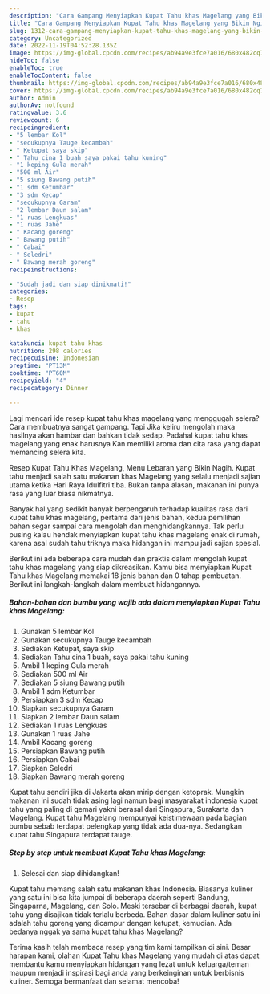 ```yaml
---
description: "Cara Gampang Menyiapkan Kupat Tahu khas Magelang yang Bikin Ngiler "
title: "Cara Gampang Menyiapkan Kupat Tahu khas Magelang yang Bikin Ngiler "
slug: 1312-cara-gampang-menyiapkan-kupat-tahu-khas-magelang-yang-bikin-ngiler
category: Uncategorized
date: 2022-11-19T04:52:28.135Z
image: https://img-global.cpcdn.com/recipes/ab94a9e3fce7a016/680x482cq70/kupat-tahu-khas-magelang-foto-resep-utama.jpg
hideToc: false
enableToc: true
enableTocContent: false
thumbnail: https://img-global.cpcdn.com/recipes/ab94a9e3fce7a016/680x482cq70/kupat-tahu-khas-magelang-foto-resep-utama.jpg
cover: https://img-global.cpcdn.com/recipes/ab94a9e3fce7a016/680x482cq70/kupat-tahu-khas-magelang-foto-resep-utama.jpg
author: Admin
authorAv: notfound
ratingvalue: 3.6
reviewcount: 6
recipeingredient:
- "5 lembar Kol"
- "secukupnya Tauge kecambah"
- " Ketupat saya skip"
- " Tahu cina 1 buah saya pakai tahu kuning"
- "1 keping Gula merah"
- "500 ml Air"
- "5 siung Bawang putih"
- "1 sdm Ketumbar"
- "3 sdm Kecap"
- "secukupnya Garam"
- "2 lembar Daun salam"
- "1 ruas Lengkuas"
- "1 ruas Jahe"
- " Kacang goreng"
- " Bawang putih"
- " Cabai"
- " Seledri"
- " Bawang merah goreng"
recipeinstructions:

- "Sudah jadi dan siap dinikmati!"
categories:
- Resep
tags:
- kupat
- tahu
- khas

katakunci: kupat tahu khas 
nutrition: 298 calories
recipecuisine: Indonesian
preptime: "PT13M"
cooktime: "PT60M"
recipeyield: "4"
recipecategory: Dinner

---
```



Lagi mencari ide resep kupat tahu khas magelang yang menggugah selera? Cara membuatnya sangat gampang. Tapi Jika keliru mengolah maka hasilnya akan hambar dan bahkan tidak sedap. Padahal kupat tahu khas magelang yang enak harusnya Kan memiliki aroma dan cita rasa yang dapat memancing selera kita.


Resep Kupat Tahu Khas Magelang, Menu Lebaran yang Bikin Nagih. Kupat tahu menjadi salah satu makanan khas Magelang yang selalu menjadi sajian utama ketika Hari Raya Idulfitri tiba. Bukan tanpa alasan, makanan ini punya rasa yang luar biasa nikmatnya.

Banyak hal yang sedikit banyak berpengaruh terhadap kualitas rasa dari kupat tahu khas magelang, pertama dari jenis bahan, kedua pemilihan bahan segar sampai cara mengolah dan menghidangkannya. Tak perlu pusing kalau hendak menyiapkan kupat tahu khas magelang enak di rumah, karena asal sudah tahu triknya maka hidangan ini mampu jadi sajian spesial.


Berikut ini ada beberapa cara mudah dan praktis dalam mengolah kupat tahu khas magelang yang siap dikreasikan. Kamu bisa menyiapkan Kupat Tahu khas Magelang memakai 18 jenis bahan dan 0 tahap pembuatan. Berikut ini langkah-langkah dalam membuat hidangannya.

<!--inarticleads1-->

##### Bahan-bahan dan bumbu yang wajib ada dalam menyiapkan Kupat Tahu khas Magelang:

1. Gunakan 5 lembar Kol
1. Gunakan secukupnya Tauge kecambah
1. Sediakan  Ketupat, saya skip
1. Sediakan  Tahu cina 1 buah, saya pakai tahu kuning
1. Ambil 1 keping Gula merah
1. Sediakan 500 ml Air
1. Sediakan 5 siung Bawang putih
1. Ambil 1 sdm Ketumbar
1. Persiapkan 3 sdm Kecap
1. Siapkan secukupnya Garam
1. Siapkan 2 lembar Daun salam
1. Sediakan 1 ruas Lengkuas
1. Gunakan 1 ruas Jahe
1. Ambil  Kacang goreng
1. Persiapkan  Bawang putih
1. Persiapkan  Cabai
1. Siapkan  Seledri
1. Siapkan  Bawang merah goreng


Kupat tahu sendiri jika di Jakarta akan mirip dengan ketoprak. Mungkin makanan ini sudah tidak asing lagi namun bagi masyarakat indonesia kupat tahu yang paling di gemari yakni berasal dari Singapura, Surakarta dan Magelang. Kupat tahu Magelang mempunyai keistimewaan pada bagian bumbu sebab terdapat pelengkap yang tidak ada dua-nya. Sedangkan kupat tahu Singapura terdapat tauge. 

<!--inarticleads2-->

##### Step by step untuk membuat Kupat Tahu khas Magelang:


1. Selesai dan siap dihidangkan!

Kupat tahu memang salah satu makanan khas Indonesia. Biasanya kuliner yang satu ini bisa kita jumpai di beberapa daerah seperti Bandung, Singaparna, Magelang, dan Solo. Meski tersebar di berbagai daerah, kupat tahu yang disajikan tidak terlalu berbeda. Bahan dasar dalam kuliner satu ini adalah tahu goreng yang dicampur dengan ketupat, kemudian. Ada bedanya nggak ya sama kupat tahu khas Magelang? 

Terima kasih telah membaca resep yang tim kami tampilkan di sini. Besar harapan kami, olahan Kupat Tahu khas Magelang yang mudah di atas dapat membantu kamu menyiapkan hidangan yang lezat untuk keluarga/teman maupun menjadi inspirasi bagi anda yang berkeinginan untuk berbisnis kuliner. Semoga bermanfaat dan selamat mencoba!
